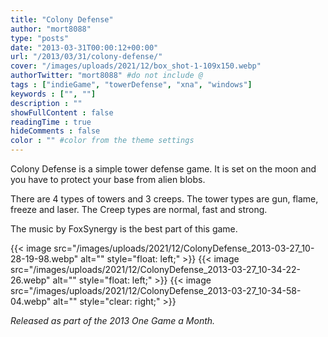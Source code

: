 ```yaml
---
title: "Colony Defense"
author: "mort8088"
type: "posts"
date: "2013-03-31T00:00:12+00:00"
url: "/2013/03/31/colony-defense/"
cover: "/images/uploads/2021/12/box_shot-1-109x150.webp"
authorTwitter: "mort8088" #do not include @
tags : ["indieGame", "towerDefense", "xna", "windows"]
keywords : ["", ""]
description : ""
showFullContent : false
readingTime : true
hideComments : false
color : "" #color from the theme settings
---
```


Colony Defense is a simple tower defense game. It is set on the moon and you have to protect your base from alien blobs.

There are 4 types of towers and 3 creeps. The tower types are gun, flame, freeze and laser. The Creep types are normal, fast and strong.

The music by FoxSynergy is the best part of this game.

{{< image src="/images/uploads/2021/12/ColonyDefense_2013-03-27_10-28-19-98.webp" alt="" style="float: left;" >}}
{{< image src="/images/uploads/2021/12/ColonyDefense_2013-03-27_10-34-22-26.webp" alt="" style="float: left;" >}}
{{< image src="/images/uploads/2021/12/ColonyDefense_2013-03-27_10-34-58-04.webp" alt="" style="clear: right;" >}}

_Released as part of the 2013 One Game a Month._
